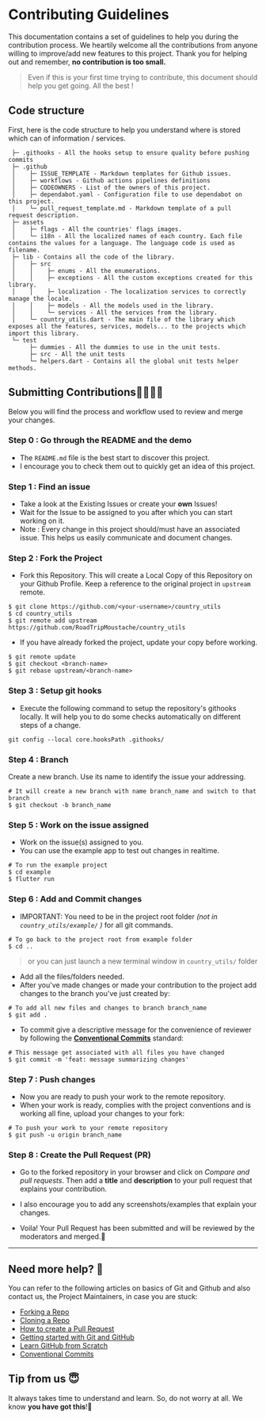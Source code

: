 # Contributing Guidelines

This documentation contains a set of guidelines to help you during the contribution process. 
We heartily welcome all the contributions from anyone willing to improve/add new features to this project. Thank you for helping out and remember, **no contribution is too small.**

>Even if this is your first time trying to contribute, this document should help you get going. All the best !

## Code structure
First, here is the code structure to help you understand where is stored which can of information / services.
```
 ├─ .githooks - All the hooks setup to ensure quality before pushing commits
 ├─ .github
 │    ├─ ISSUE_TEMPLATE - Markdown templates for Github issues.
 │    ├─ workflows - Github actions pipelines definitions
 │    ├─ CODEOWNERS - List of the owners of this project.
 │    ├─ dependabot.yaml - Configuration file to use dependabot on this project.
 │    └─ pull_request_template.md - Markdown template of a pull request description.
 ├─ assets
 │    ├─ flags - All the countries' flags images.
 │    └─ i18n - All the localized names of each country. Each file contains the values for a language. The language code is used as filename.
 ├─ lib - Contains all the code of the library.
 │    ├─ src
 │    │    ├─ enums - All the enumerations.
 │    │    ├─ exceptions - All the custom exceptions created for this library.
 │    │    ├─ localization - The localization services to correctly manage the locale.
 │    │    ├─ models - All the models used in the library.
 │    │    └─ services - All the services from the library.
 │    └─ country_utils.dart - The main file of the library which exposes all the features, services, models... to the projects which import this library.
 └─ test
      ├─ dummies - All the dummies to use in the unit tests.
      ├─ src - All the unit tests
      └─ helpers.dart - Contains all the global unit tests helper methods.
```

## Submitting Contributions👩‍💻👨‍💻
Below you will find the process and workflow used to review and merge your changes.

### Step 0 : Go through the README and the demo
- The `README.md` file is the best start to discover this project.
- I encourage you to check them out to quickly get an idea of this project.

### Step 1 : Find an issue
- Take a look at the Existing Issues or create your **own** Issues!
- Wait for the Issue to be assigned to you after which you can start working on it.
- Note : Every change in this project should/must have an associated issue. This helps us easily communicate and document changes.

### Step 2 : Fork the Project
- Fork this Repository. This will create a Local Copy of this Repository on your Github Profile. Keep a reference to the original project in `upstream` remote.
```
$ git clone https://github.com/<your-username>/country_utils
$ cd country_utils
$ git remote add upstream https://github.com/RoadTripMoustache/country_utils
```

- If you have already forked the project, update your copy before working.
```
$ git remote update
$ git checkout <branch-name>
$ git rebase upstream/<branch-name>
```

### Step 3 : Setup git hooks
- Execute the following command to setup the repository's githooks locally. It will help you to do some checks automatically on different steps of a change.
```
git config --local core.hooksPath .githooks/
```

### Step 4 : Branch
Create a new branch. Use its name to identify the issue your addressing.
```
# It will create a new branch with name branch_name and switch to that branch 
$ git checkout -b branch_name
```

### Step 5 : Work on the issue assigned
- Work on the issue(s) assigned to you. 
- You can use the example app to test out changes in realtime.
```
# To run the example project
$ cd example
$ flutter run
```

### Step 6 : Add and Commit changes
- IMPORTANT: You need to be in the project root folder _(not in `country_utils/example/` )_ for all git commands.
```
# To go back to the project root from example folder
$ cd ..
```
  > or you can just launch a new terminal window in `country_utils/` folder 

- Add all the files/folders needed.
- After you've made changes or made your contribution to the project add changes to the branch you've just created by:
```
# To add all new files and changes to branch branch_name
$ git add .
```
- To commit give a descriptive message for the convenience of reviewer by following the [**Conventional Commits**](https://www.conventionalcommits.org/en/v1.0.0/) standard:
```
# This message get associated with all files you have changed
$ git commit -m 'feat: message summarizing changes'
```
### Step 7 : Push changes
- Now you are ready to push your work to the remote repository.
- When your work is ready, complies with the project conventions and is working all fine, upload your changes to your fork:

```
# To push your work to your remote repository
$ git push -u origin branch_name
```

### Step 8 : Create the Pull Request (PR)
- Go to the forked repository in your browser and click on *Compare and pull requests*. Then add a **title** and **description** to your pull request that explains your contribution.
- I also encourage you to add any screenshots/examples that explain your changes.

- Voila! Your Pull Request has been submitted and will be reviewed by the moderators and merged.🥳

---

## Need more help? 🤔
You can refer to the following articles on basics of Git and Github and also contact us, the Project Maintainers, in case you are stuck:
- [Forking a Repo](https://help.github.com/en/github/getting-started-with-github/fork-a-repo)
- [Cloning a Repo](https://help.github.com/en/desktop/contributing-to-projects/creating-an-issue-or-pull-request)
- [How to create a Pull Request](https://opensource.com/article/19/7/create-pull-request-github)
- [Getting started with Git and GitHub](https://towardsdatascience.com/getting-started-with-git-and-github-6fcd0f2d4ac6)
- [Learn GitHub from Scratch](https://lab.github.com/githubtraining/introduction-to-github)
- [Conventional Commits](https://www.conventionalcommits.org/en/v1.0.0/)


## Tip from us 😇
It always takes time to understand and learn. So, do not worry at all. We know **you have got this**!💪